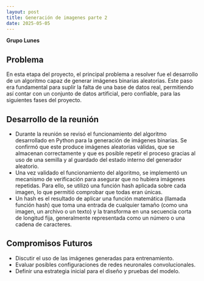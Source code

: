 ```yaml
---
layout: post
title: Generación de imagenes parte 2
date: 2025-05-05
---
```

**Grupo Lunes**
## Problema
En esta etapa del proyecto, el principal problema a resolver fue el desarrollo de un algoritmo capaz de generar imágenes binarias aleatorias. Este paso era fundamental para suplir la falta de una base de datos real, permitiendo así contar con un conjunto de datos artificial, pero confiable, para las siguientes fases del proyecto.
## Desarrollo de la reunión
- Durante la reunión se revisó el funcionamiento del algoritmo desarrollado en Python para la generación de imágenes binarias. Se confirmó que este produce imágenes aleatorias válidas, que se almacenan correctamente y que es posible repetir el proceso gracias al uso de una semilla y al guardado del estado interno del generador aleatorio.
- Una vez validado el funcionamiento del algoritmo, se implementó un mecanismo de verificación para asegurar que no hubiera imágenes repetidas. Para ello, se utilizó una función hash aplicada sobre cada imagen, lo que permitió comprobar que todas eran únicas.
- Un hash es el resultado de aplicar una función matemática (llamada función hash) que toma una entrada de cualquier tamaño (como una imagen, un archivo o un texto) y la transforma en una secuencia corta de longitud fija, generalmente representada como un número o una cadena de caracteres. 


## Compromisos Futuros
- Discutir el uso de las imágenes generadas para entrenamiento.
- Evaluar posibles configuraciones de redes neuronales convolucionales.
- Definir una estrategia inicial para el diseño y pruebas del modelo.
